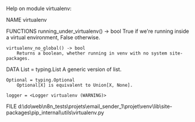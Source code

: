 Help on module virtualenv:

NAME
    virtualenv

FUNCTIONS
    running_under_virtualenv() -> bool
        True if we're running inside a virtual environment, False otherwise.

    virtualenv_no_global() -> bool
        Returns a boolean, whether running in venv with no system site-packages.

DATA
    List = typing.List
        A generic version of list.

    Optional = typing.Optional
        Optional[X] is equivalent to Union[X, None].

    logger = <Logger virtualenv (WARNING)>

FILE
    d:\do\web\n8n_tests\projets\email_sender_1\projet\venv\lib\site-packages\pip\_internal\utils\virtualenv.py


